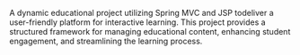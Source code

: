 A dynamic educational project utilizing Spring MVC and JSP todeliver a user-friendly platform for interactive learning.
This project provides a structured framework for managing educational content, enhancing student engagement, and streamlining the learning process.
